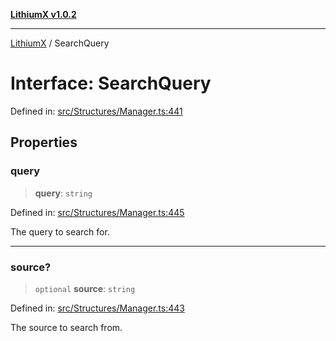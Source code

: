 [**LithiumX v1.0.2**](../README.md)

***

[LithiumX](../globals.md) / SearchQuery

# Interface: SearchQuery

Defined in: [src/Structures/Manager.ts:441](https://github.com/anantix-network/LithiumX/blob/791eed01fbe9f7030525ce976bc687f47cb06e89/src/Structures/Manager.ts#L441)

## Properties

### query

> **query**: `string`

Defined in: [src/Structures/Manager.ts:445](https://github.com/anantix-network/LithiumX/blob/791eed01fbe9f7030525ce976bc687f47cb06e89/src/Structures/Manager.ts#L445)

The query to search for.

***

### source?

> `optional` **source**: `string`

Defined in: [src/Structures/Manager.ts:443](https://github.com/anantix-network/LithiumX/blob/791eed01fbe9f7030525ce976bc687f47cb06e89/src/Structures/Manager.ts#L443)

The source to search from.
